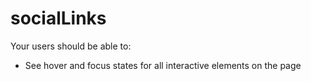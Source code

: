 # socialLinks

Your users should be able to: 

- See hover and focus states for all interactive elements on the page